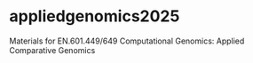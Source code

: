 # appliedgenomics2025
Materials for EN.601.449/649 Computational Genomics: Applied Comparative Genomics
